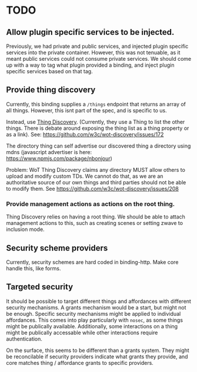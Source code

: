# TODO

## Allow plugin specific services to be injected.

Previously, we had private and public services, and injected plugin specific services into the private container.
However, this was not tenuable, as it meant public services could not consume private services.
We should come up with a way to tag what plugin provided a binding, and inject plugin specific services based on that tag.

## Provide thing discovery

Currently, this binding supplies a `/things` endpoint that returns an array of all things.
However, this isnt part of the spec, and is specific to us.

Instead, use [Thing Discovery](https://www.w3.org/TR/wot-discovery/).
(Currently, they use a Thing to list the other things. There is debate around exposing the thing list as a thing property or as a link).
See: https://github.com/w3c/wot-discovery/issues/172

The directory thing can self advertise our discovered thing a directory using mdns (javascript advertiser is here: https://www.npmjs.com/package/nbonjour)

Problem: WoT Thing Discovery claims any directory MUST allow others to upload and modify custom TDs. We cannot do that, as we are an authoritative source of our own things and third parties
should not be able to modify them.
See https://github.com/w3c/wot-discovery/issues/208

### Provide management actions as actions on the root thing.

Thing Discovery relies on having a root thing. We should be able to attach management actions to this, such as creating scenes or setting zwave to inclusion mode.

## Security scheme providers

Currently, security schemes are hard coded in binding-http. Make core handle this, like forms.

## Targeted security

It should be possible to target different things and affordances with different security mechanisms.
A grants mechanism would be a start, but might not be enough. Specific security mechanisms might be applied to individual affordances.
This comes into play particularly with `nosec`, as some things might be publically available. Additionally, some interactions on a thing might be
publically accessable while other interactions require authentication.

On the surface, this seems to be different than a grants system. They might be reconcilable if security providers indicate what grants they provide, and core matches thing / affordance grants to specific providers.
